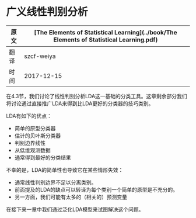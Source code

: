# 广义线性判别分析

| 原文   | [The Elements of Statistical Learning](../book/The Elements of Statistical Learning.pdf) |
| ---- | ---------------------------------------- |
| 翻译   | szcf-weiya                               |
| 时间   | 2017-12-15                   |

在4.3节，我们讨论了线性判别分析LDA这一基础的分类工具。这章剩余部分我们将讨论通过直接推广LDA来得到比LDA更好的分类器的技巧类别。

LDA有如下的优点：

- 简单的原型分类器
- 估计的贝叶斯分类器
- 判别边界线性
- 从低维观测数据
- 通常得到最好的分类结果

不幸的是，LDA的简单性也导致它在某些情形失效：

- 通常线性判别边界不足以分离类别。
- 前面提及的LDA的缺点可以转译为每个类别一个简单的原型是不充分的。
- 另一方面，我们可能有太多的（相关的）预测变量

在接下来一章中我们通过泛化LDA模型来试图解决这个问题。
